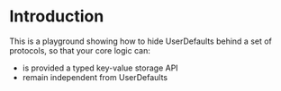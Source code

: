 # Introduction
This is a playground showing how to hide UserDefaults 
behind a set of protocols, so that your core logic can:

* is provided a typed key-value storage API
* remain independent from UserDefaults
